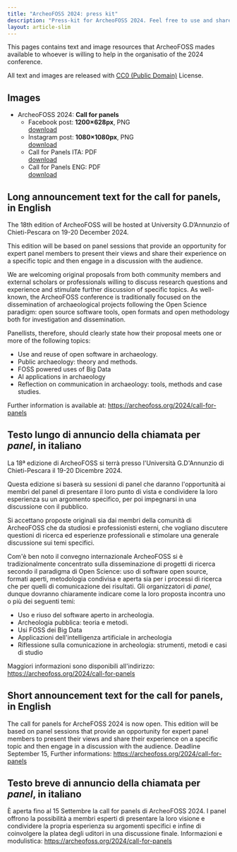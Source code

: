```yaml
---
title: "ArcheoFOSS 2024: press kit"
description: "Press-kit for ArcheoFOSS 2024. Feel free to use and share."
layout: article-slim
---
```


This pages contains text and image resources that ArcheoFOSS mades available to whoever is willing to help in the organisatio of the 2024 conference.

All text and images are released with [CC0 (Public Domain)](https://creativecommons.org/share-your-work/public-domain/cc0/) License.

## Images

- ArcheoFOSS 2024: **Call for panels**
    - Facebook post: **1200×628px**, PNG  
    [download](CfPanelsFB.png)
    - Instagram post: **1080×1080px**, PNG  
     [download](CfPanelsIG.png)
    - Call for Panels ITA: PDF  
     [download](cfPAnels_ita.pdf)
    - Call for Panels ENG: PDF  
    [download](cfPanels_eng.pdf)
      
## Long announcement text for the call for panels, in English

The 18th edition of ArcheoFOSS will be hosted at University G.D’Annunzio of Chieti-Pescara on 19-20 December 2024.

This edition will be based on panel sessions that provide an opportunity for expert panel members to present their views and share their experience on a specific topic and then engage in a discussion with the audience.

 We are welcoming original proposals from both community members and external scholars or professionals willing to discuss research questions and experience and stimulate further discussion of specific topics. As well-known, the ArcheoFOSS conference is traditionally focused on the dissemination of archaeological projects following the Open Science paradigm: open source software tools, open formats and open methodology both for investigation and dissemination. 

Panellists, therefore, should clearly state how their proposal meets one or more of the following topics:
- Use and reuse of open software in archaeology.
- Public archaeology: theory and methods.
- FOSS powered uses of Big Data
- AI applications in archaeology
- Reflection on communication in archaeology: tools, methods and case studies.

Further information is available at: https://archeofoss.org/2024/call-for-panels 

## Testo lungo di annuncio della chiamata per _panel_, in italiano

La 18ª edizione di ArcheoFOSS si terrà presso l'Università G.D'Annunzio di Chieti-Pescara il 19-20 Dicembre 2024.

Questa edizione si baserà su sessioni di panel che daranno l'opportunità ai membri del panel di presentare il loro punto di vista e condividere la loro esperienza su un argomento specifico, per poi impegnarsi in una discussione con il pubblico.

Si accettano proposte originali sia dai membri della comunità di ArcheoFOSS che da studiosi e professionisti esterni, che vogliano discutere questioni di ricerca ed esperienze professionali e stimolare una generale discussione sui temi specifici.

Com'è ben noto il convegno internazionale ArcheoFOSS si è tradizionalmente concentrato sulla disseminazione di progetti di ricerca secondo il paradigma di Open Science: uso di software open source, formati aperti, metodologia condivisa e aperta sia per i processi di ricerca che per quelli di comunicazione dei risultati. Gli organizzatori di _panel_, dunque dovranno chiaramente indicare come la loro proposta incontra uno o più dei seguenti temi:

- Uso e riuso del software aperto in archeologia.
- Archeologia pubblica: teoria e metodi.
- Usi FOSS dei Big Data
- Applicazioni dell'intelligenza artificiale in archeologia
- Riflessione sulla comunicazione in archeologia: strumenti, metodi e casi di studio

Maggiori informazioni sono disponibili all'indirizzo: https://archeofoss.org/2024/call-for-panels

## Short announcement text for the call for panels, in English

The call for panels for ArcheFOSS 2024 is now open. This edition will be based on panel sessions that provide an opportunity for expert panel members to present their views and share their experience on a specific topic and then engage in a discussion with the audience. Deadline September 15, Further informations: https://archeofoss.org/2024/call-for-panels

## Testo breve di annuncio della chiamata per _panel_, in italiano

È aperta fino al 15 Settembre la call for panels di ArcheoFOSS 2024. I panel offrono la possibilità a membri esperti di presentare la loro visione e condividere la propria esperienza su argomenti specifici e infine di coinvolgere la platea degli uditori in una discussione finale. Informazioni e modulistica: https://archeofoss.org/2024/call-for-panels
